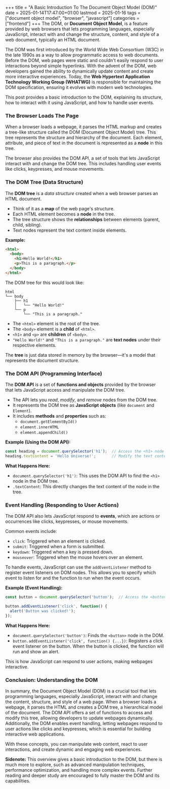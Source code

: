 +++
title = "A Basic Introduction To The Document Object Model (DOM)"
date = 2025-01-14T17:47:00+01:00
lastmod = 2025-01-16
tags = ["document object model", "browser", "javascript"]
categories = ["frontend"]
+++
The DOM, or **Document Object Model**, is a feature provided by web browsers that lets programming languages, especially JavaScript, interact with and change the structure, content, and style of a web document, typically an HTML document.

The DOM was first introduced by the World Wide Web Consortium (W3C) in the late 1990s as a way to allow programmatic access to web documents. Before the DOM, web pages were static and couldn't easily respond to user interactions beyond simple hyperlinks. With the advent of the DOM, web developers gained the ability to dynamically update content and create more interactive experiences. Today, the **Web Hypertext Application Technology Working Group (WHATWG)** is responsible for maintaining the DOM specification, ensuring it evolves with modern web technologies.

This post provides a basic introduction to the DOM, explaining its structure, how to interact with it using JavaScript, and how to handle user events.

### **The Browser Loads The Page**

When a browser loads a webpage, it parses the HTML markup and creates a tree-like structure called the DOM (Document Object Model) tree. This tree represents the structure and hierarchy of the document. Each element, attribute, and piece of text in the document is represented as a **node** in this tree.

The browser also provides the DOM API, a set of tools that lets JavaScript interact with and change the DOM tree. This includes handling user events like clicks, keypresses, and mouse movements.

### **The DOM Tree (Data Structure)**  

The **DOM tree** is a *data structure* created when a web browser parses an HTML document.

- Think of it as a **map** of the web page's structure.  
- Each HTML element becomes a **node** in the tree.  
- The tree structure shows the **relationships** between elements (parent, child, sibling).  
- Text nodes represent the text content inside elements.

**Example:**  

```html
<html>
  <body>
    <h1>Hello World!</h1>
    <p>This is a paragraph.</p>
  </body>
</html>
```

The DOM tree for this would look like:

```plaintext
html
└── body
    ├── h1
    │   └── "Hello World!"
    └── p
        └── "This is a paragraph."
```

- The `<html>` element is the root of the tree.  
- The `<body>` element is a **child** of `<html>`.  
- `<h1>` and `<p>` are **children** of `<body>`.  
- `"Hello World!"` and `"This is a paragraph."` are **text nodes** under their respective elements.

The **tree** is just data stored in memory by the browser—it's a model that represents the document structure.

### **The DOM API (Programming Interface)**  

The **DOM API** is a set of **functions and objects** provided by the browser that lets JavaScript access and manipulate the DOM tree.  

- The API lets you *read*, *modify*, and *remove* nodes from the DOM tree.  
- It represents the DOM tree as **JavaScript objects** (like `document` and `Element`).  
- It includes **methods** and **properties** such as:  
  - `document.getElementById()`  
  - `element.innerHTML`  
  - `element.appendChild()`

**Example (Using the DOM API):**

```javascript
const heading = document.querySelector('h1');  // Access the <h1> node
heading.textContent = 'Hello Universe!';       // Modify the text content
```

**What Happens Here:**

- `document.querySelector('h1')`: This uses the DOM API to find the `<h1>` node in the DOM tree.  
- `.textContent`: This directly changes the text content of the node in the tree.

### **Event Handling (Responding to User Actions)**  

The DOM API also lets JavaScript respond to **events**, which are actions or occurrences like clicks, keypresses, or mouse movements.

Common events include:

- `click`: Triggered when an element is clicked.
- `submit`: Triggered when a form is submitted.
- `keydown`: Triggered when a key is pressed down.
- `mouseover`: Triggered when the mouse hovers over an element.

To handle events, JavaScript can use the `addEventListener` method to register event listeners on DOM nodes. This allows you to specify which event to listen for and the function to run when the event occurs.

**Example (Event Handling):**

```javascript
const button = document.querySelector('button');  // Access the <button> node

button.addEventListener('click', function() {
  alert('Button was clicked!');
});
```

**What Happens Here:**

- `document.querySelector('button')`: Finds the `<button>` node in the DOM.  
- `button.addEventListener('click', function() {...})`: Registers a click event listener on the button. When the button is clicked, the function will run and show an alert.
  
This is how JavaScript can respond to user actions, making webpages interactive.

### **Conclusion: Understanding the DOM**  

In summary, the Document Object Model (DOM) is a crucial tool that lets programming languages, especially JavaScript, interact with and change the content, structure, and style of a web page. When a browser loads a webpage, it parses the HTML and creates a DOM tree, a hierarchical model of the document. The DOM API offers a set of functions to access and modify this tree, allowing developers to update webpages dynamically. Additionally, the DOM enables event handling, letting webpages respond to user actions like clicks and keypresses, which is essential for building interactive web applications.

With these concepts, you can manipulate web content, react to user interactions, and create dynamic and engaging web experiences.

**Sidenote:** This overview gives a basic introduction to the DOM, but there is much more to explore, such as advanced manipulation techniques, performance optimization, and handling more complex events. Further reading and deeper study are encouraged to fully master the DOM and its capabilities.
